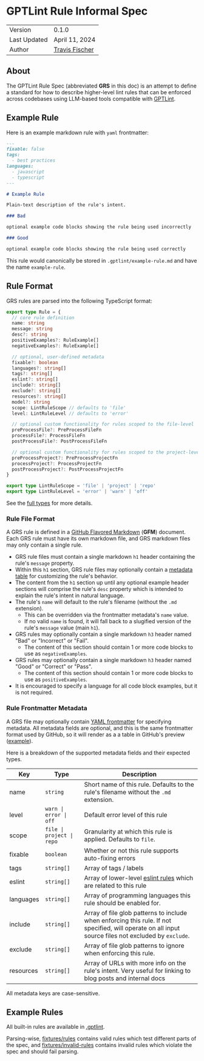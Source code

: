 # GPTLint Rule Informal Spec

<table>
<tr><td>Version</td><td>0.1.0</td></tr>
<tr><td>Last Updated</td><td>April 11, 2024</td></tr>
<tr><td>Author</td><td><a href="https://twitter.com/transitive_bs">Travis Fischer</a></td></tr>
</table>

## About

The GPTLint Rule Spec (abbreviated **GRS** in this doc) is an attempt to define a standard for how to describe higher-level lint rules that can be enforced across codebases using LLM-based tools compatible with [GPTLint](https://github.com/gptlint/gptlint).

## Example Rule

Here is an example markdown rule with `yaml` frontmatter:

```md
---
fixable: false
tags:
  - best practices
languages:
  - javascript
  - typescript
---

# Example Rule

Plain-text description of the rule's intent.

### Bad

optional example code blocks showing the rule being used incorrectly

### Good

optional example code blocks showing the rule being used correctly
```

This rule would canonically be stored in `.gptlint/example-rule.md` and have the name `example-rule`.

## Rule Format

GRS rules are parsed into the following TypeScript format:

```ts
export type Rule = {
  // core rule definition
  name: string
  message: string
  desc?: string
  positiveExamples?: RuleExample[]
  negativeExamples?: RuleExample[]

  // optional, user-defined metadata
  fixable?: boolean
  languages?: string[]
  tags?: string[]
  eslint?: string[]
  include?: string[]
  exclude?: string[]
  resources?: string[]
  model?: string
  scope: LintRuleScope // defaults to 'file'
  level: LintRuleLevel // defaults to 'error'

  // optional custom functionality for rules scoped to the file-level
  preProcessFile?: PreProcessFileFn
  processFile?: ProcessFileFn
  postProcessFile?: PostProcessFileFn

  // optional custom functionality for rules scoped to the project-level
  preProcessProject?: PreProcessProjectFn
  processProject?: ProcessProjectFn
  postProcessProject?: PostProcessProjectFn
}

export type LintRuleScope = 'file' | 'project' | 'repo'
export type LintRuleLevel = 'error' | 'warn' | 'off'
```

See the [full types](https://github.com/gptlint/gptlint/blob/main/src/rule.ts) for more details.

### Rule File Format

A GRS rule is defined in a [GitHub Flavored Markdown](https://github.github.com/gfm/) (**GFM**) document. Each GRS rule must have its own markdown file, and GRS markdown files may only contain a single rule.

- GRS rule files must contain a single markdown `h1` header containing the rule's `message` property.
- Within this `h1` section, GRS rule files may optionally contain a [metadata table](#rule-metadata-table) for customizing the rule's behavior.
- The content from the `h1` section up until any optional example header sections will comprise the rule's `desc` property which is intended to explain the rule's intent in natural language.
- The rule's `name` will default to the rule's filename (without the `.md` extension).
  - This can be overridden via the frontmatter metadata's `name` value.
  - If no valid `name` is found, it will fall back to a slugified version of the rule's `message` value (main `h1`).
- GRS rules may optionally contain a single markdown `h3` header named "Bad" or "Incorrect" or "Fail".
  - The content of this section should contain 1 or more code blocks to use as `negativeExamples`.
- GRS rules may optionally contain a single markdown `h3` header named "Good" or "Correct" or "Pass".
  - The content of this section should contain 1 or more code blocks to use as `positiveExamples`.
- It is encouraged to specify a language for all code block examples, but it is not required.

### Rule Frontmatter Metadata

A GRS file may optionally contain [YAML frontmatter](https://jekyllrb.com/docs/front-matter/) for specifying metadata. All metadata fields are optional, and this is the same frontmatter format used by GitHub, so it will render as a a table in GitHub's preview ([example](https://github.com/gptlint/gptlint/blob/main/.gptlint/always-handle-promises.md)).

Here is a breakdown of the supported metadata fields and their expected types.

| Key       | Type                      | Description                                                                                                                                          |
| --------- | ------------------------- | ---------------------------------------------------------------------------------------------------------------------------------------------------- |
| name      | `string`                  | Short name of this rule. Defaults to the rule's filename without the `.md` extension.                                                                |
| level     | `warn \| error \| off`    | Default error level of this rule                                                                                                                     |
| scope     | `file \| project \| repo` | Granularity at which this rule is applied. Defaults to `file`.                                                                                       |
| fixable   | `boolean`                 | Whether or not this rule supports auto-fixing errors                                                                                                 |
| tags      | `string[]`                | Array of tags / labels                                                                                                                               |
| eslint    | `string[]`                | Array of lower-level [eslint rules](https://eslint.org/docs/latest/rules/) which are related to this rule                                            |
| languages | `string[]`                | Array of programming languages this rule should be enabled for.                                                                                      |
| include   | `string[]`                | Array of file glob patterns to include when enforcing this rule. If not specified, will operate on all input source files not excluded by `exclude`. |
| exclude   | `string[]`                | Array of file glob patterns to ignore when enforcing this rule.                                                                                      |
| resources | `string[]`                | Array of URLs with more info on the rule's intent. Very useful for linking to blog posts and internal docs                                           |

All metadata keys are case-sensitive.

## Example Rules

All built-in rules are available in [.gptlint](https://github.com/gptlint/gptlint/tree/main/.gptlint).

Parsing-wise, [fixtures/rules](https://github.com/gptlint/gptlint/tree/main/fixtures/rules) contains valid rules which test different parts of the spec, and [fixtures/invalid-rules](https://github.com/gptlint/gptlint/tree/main/fixtures/invalid-rules) contains invalid rules which violate the spec and should fail parsing.
